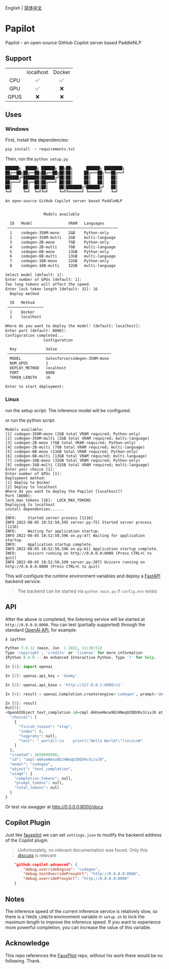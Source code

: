 English | [简体中文](./README_cn.md)

# Papilot

Papilot - an open-source GitHub Copilot server based PaddleNLP

## Support

|      |           |        |
| :--: | :-------: | :----: |
|      | localhost | Docker |
| CPU  |    ✅     |   ✅   |
| GPU  |    ✅     |   ❌   |
| GPUS |    ❌     |   ❌   |

## Uses

### Windows

First, install the dependencies:

```bash
pip install -r requirements.txt
```

Then, run the `python setup.py`

```bash
██████╗  █████╗ ██████╗ ██╗██╗      ██████╗ ████████╗
██╔══██╗██╔══██╗██╔══██╗██║██║     ██╔═══██╗╚══██╔══╝
██████╔╝███████║██████╔╝██║██║     ██║   ██║   ██║
██╔═══╝ ██╔══██║██╔═══╝ ██║██║     ██║   ██║   ██║
██║     ██║  ██║██║     ██║███████╗╚██████╔╝   ██║
╚═╝     ╚═╝  ╚═╝╚═╝     ╚═╝╚══════╝ ╚═════╝    ╚═╝

An open-source GitHub Copilot server based PaddleNLP


                 Models available

  ID   Model                VRAM   Languages
 ─────────────────────────────────────────────────
  1    codegen-350M-mono    2GB    Python-only
  2    codegen-350M-multi   2GB    multi-language
  3    codegen-2B-mono      7GB    Python-only
  4    codegen-2B-multi     7GB    multi-language
  5    codegen-6B-mono      13GB   Python-only
  6    codegen-6B-multi     13GB   multi-language
  7    codegen-16B-mono     32GB   Python-only
  8    codegen-16B-multi    32GB   multi-language

Select model [default: 1]:
Enter number of GPUs [default: 1]:
Too long tokens will affect the speed.
Enter lock token length [default: 32]: 16
  Deploy method

  ID   Method
 ────────────────
  1    Docker
  2    localhost

Where do you want to deploy the model? [default: localhost]:
Enter port [default: 8000]:
Configuration completed...
                 Configuration

  Key             Value
 ──────────────────────────────────────────────
  MODEL           Salesforce/codegen-350M-mono
  NUM_GPUS        1
  DEPLOY_METHOD   localhost
  PORT            8000
  TOKEN_LENGTH    16

Enter to start deployment:
```

### Linux

run the setup script. The inference model will be configured.

or run the python script.

```shell
Models available:
[1] codegen-350M-mono (2GB total VRAM required; Python-only)
[2] codegen-350M-multi (2GB total VRAM required; multi-language)
[3] codegen-2B-mono (7GB total VRAM required; Python-only)
[4] codegen-2B-multi (7GB total VRAM required; multi-language)
[5] codegen-6B-mono (13GB total VRAM required; Python-only)
[6] codegen-6B-multi (13GB total VRAM required; multi-language)
[7] codegen-16B-mono (32GB total VRAM required; Python-only)
[8] codegen-16B-multi (32GB total VRAM required; multi-language)
Enter your choice [1]:
Enter number of GPUs [1]:
Deployment method:
[1] Deploy to Docker
[2] Deploy to localhost
Where do you want to deploy the Papilot [localhost]?
Port [8000]:
lock_max_tokens [16]:  LOCK_MAX_TOKENS
Deploying to localhost
install dependencies......
...
INFO:     Started server process [1116]
INFO 2022-08-05 18:52:50,595 server.py:75] Started server process [1116]
INFO:     Waiting for application startup.
INFO 2022-08-05 18:52:50,596 on.py:47] Waiting for application startup.
INFO:     Application startup complete.
INFO 2022-08-05 18:52:50,596 on.py:61] Application startup complete.
INFO:     Uvicorn running on http://0.0.0.0:8000 (Press CTRL+C to quit)
INFO 2022-08-05 18:52:50,599 server.py:207] Uvicorn running on http://0.0.0.0:8000 (Press CTRL+C to quit)
```

This will configure the runtime environment variables and deploy a [FastAPI](https://fastapi.tiangolo.com/) backend service.

> The backend can be started via `python main.py` if `config.env` exists

## API

After the above is completed, the listening service will be started at `http://0.0.0.0:8000`. You can test (partially supported) through the standard [OpenAI API](https://beta.openai.com/docs/api-reference/completions/create), for example:

```python
$ ipython

Python 3.9.12 (main, Jun  1 2022, 11:38:51)
Type 'copyright', 'credits' or 'license' for more information
IPython 8.4.0 -- An enhanced Interactive Python. Type '?' for help.

In [1]: import openai

In [2]: openai.api_key = 'dummy'

In [3]: openai.api_base = 'http://127.0.0.1:8000/v1'

In [4]: result = openai.Completion.create(engine='codegen', prompt='def hello', max_tokens=16, temperature=0.1)

In [5]: result
Out[5]:
<OpenAIObject text_completion id=cmpl-dmhoeHmcw9DJ4NeqOJDQVKv3iivJ0 at 0x7fe7a81d42c0> JSON: {
  "choices": [
    {
      "finish_reason": "stop",
      "index": 0,
      "logprobs": null,
      "text": "_world():\n    print(\"Hello World!\")\n\n\n#"
    }
  ],
  "created": 1659699508,
  "id": "cmpl-dmhoeHmcw9DJ4NeqOJDQVKv3iivJ0",
  "model": "codegen",
  "object": "text_completion",
  "usage": {
    "completion_tokens": null,
    "prompt_tokens": null,
    "total_tokens": null
  }
}
```

Or test via swagger at http://0.0.0.0:8000/docs

## Copilot Plugin

Just like [fauxpilot](https://github.com/moyix/fauxpilot) we can set `settings.json` to modify the backend address of the Copilot plugin.

> Unfortunately, no relevant documentation was found. Only this [discuss](https://github.com/community/community/discussions/19537) is relevant

```json
    "github.copilot.advanced": {
        "debug.overrideEngine": "codegen",
        "debug.testOverrideProxyUrl": "http://0.0.0.0:8000",
        "debug.overrideProxyUrl": "http://0.0.0.0:8000"
    }
```

## Notes

The inference speed of the current inference service is relatively slow, so there is a `TOKEN_LENGTH` environment variable in `setup.sh` to lock the maximum length to improve the inference speed. If you want to experience more powerful completion, you can increase the value of this variable.

## Acknowledge

This repo references the [FauxPilot](https://github.com/moyix/fauxpilot) repo, without his work there would be no following. Thank.

